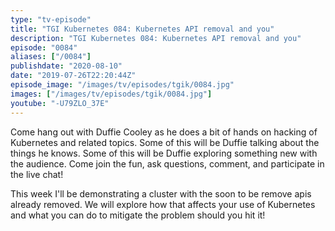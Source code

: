 ```yaml
---
type: "tv-episode"
title: "TGI Kubernetes 084: Kubernetes API removal and you"
description: "TGI Kubernetes 084: Kubernetes API removal and you"
episode: "0084"
aliases: ["/0084"]
publishdate: "2020-08-10"
date: "2019-07-26T22:20:44Z"
episode_image: "/images/tv/episodes/tgik/0084.jpg"
images: ["/images/tv/episodes/tgik/0084.jpg"]
youtube: "-U79ZLO_37E"
---
```


Come hang out with Duffie Cooley as he does a bit of hands on hacking of Kubernetes and related topics. Some of this will be Duffie talking about the things he knows. Some of this will be Duffie exploring something new with the audience. Come join the fun, ask questions, comment, and participate in the live chat!

This week I&#39;ll be demonstrating a cluster with the soon to be remove apis already removed. We will explore how that affects your use of Kubernetes and what you can do to mitigate the problem should you hit it!

